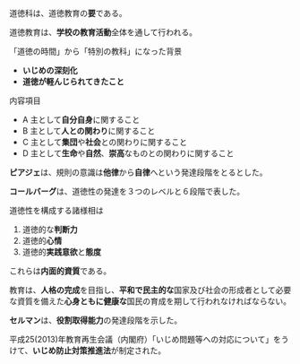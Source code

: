 道徳科は、道徳教育の**要**である。

道徳教育は、**学校の教育活動**全体を通して行われる。

「道徳の時間」から「特別の教科」になった背景
- **いじめの深刻化**
- **道徳が軽んじられてきたこと**

内容項目
- A 主として**自分自身**に関すること
- B 主として**人との関わり**に関すること
- C 主として**集団**や**社会**との関わりに関すること
- D 主として**生命**や**自然**、**崇高**なものとの関わりに関すること

**ピアジェ**は、規則の意識は**他律**から**自律**へという発達段階をとるとした。

**コールバーグ**は、道徳性の発達を３つのレベルと６段階で表した。

道徳性を構成する諸様相は
1. 道徳的な**判断力**
2. 道徳的**心情**
3. 道徳的**実践意欲**と**態度**

これらは**内面的資質**である。

教育は、**人格の完成**を目指し、**平和で民主的な**国家及び社会の形成者として必要な資質を備えた**心身ともに健康な**国民の育成を期して行われなければならない。

**セルマン**は、**役割取得能力**の発達段階を示した。

平成25(2013)年教育再生会議（内閣府）「いじめ問題等への対応について」をうけて、**いじめ防止対策推進法**が制定された。
